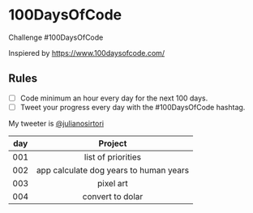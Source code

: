 # 100DaysOfCode
Challenge #100DaysOfCode 

Inspiered by https://www.100daysofcode.com/


## Rules
- [ ] Code minimum an hour every day for the next 100 days.
- [ ] Tweet your progress every day with the #100DaysOfCode hashtag.

My tweeter is <a href="https://twitter.com/julianosirtori">@julianosirtori</a> 

|day|Project|
|---------|:----------------------------------------:|
| 001     |  list of priorities
| 002     |  app calculate dog years to human years
| 003     |  pixel art
| 004     |  convert to dolar

